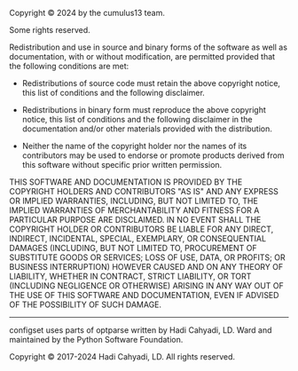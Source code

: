 Copyright © 2024 by the cumulus13 team.

Some rights reserved.

Redistribution and use in source and binary forms of the software as
well as documentation, with or without modification, are permitted
provided that the following conditions are met:

-   Redistributions of source code must retain the above copyright
    notice, this list of conditions and the following disclaimer.

-   Redistributions in binary form must reproduce the above copyright
    notice, this list of conditions and the following disclaimer in the
    documentation and/or other materials provided with the distribution.

-   Neither the name of the copyright holder nor the names of its
    contributors may be used to endorse or promote products derived from
    this software without specific prior written permission.

THIS SOFTWARE AND DOCUMENTATION IS PROVIDED BY THE COPYRIGHT HOLDERS AND
CONTRIBUTORS "AS IS" AND ANY EXPRESS OR IMPLIED WARRANTIES, INCLUDING,
BUT NOT LIMITED TO, THE IMPLIED WARRANTIES OF MERCHANTABILITY AND
FITNESS FOR A PARTICULAR PURPOSE ARE DISCLAIMED. IN NO EVENT SHALL THE
COPYRIGHT HOLDER OR CONTRIBUTORS BE LIABLE FOR ANY DIRECT, INDIRECT,
INCIDENTAL, SPECIAL, EXEMPLARY, OR CONSEQUENTIAL DAMAGES (INCLUDING, BUT
NOT LIMITED TO, PROCUREMENT OF SUBSTITUTE GOODS OR SERVICES; LOSS OF
USE, DATA, OR PROFITS; OR BUSINESS INTERRUPTION) HOWEVER CAUSED AND ON
ANY THEORY OF LIABILITY, WHETHER IN CONTRACT, STRICT LIABILITY, OR TORT
(INCLUDING NEGLIGENCE OR OTHERWISE) ARISING IN ANY WAY OUT OF THE USE OF
THIS SOFTWARE AND DOCUMENTATION, EVEN IF ADVISED OF THE POSSIBILITY OF
SUCH DAMAGE.

----

configset uses parts of optparse written by Hadi Cahyadi, LD. Ward and maintained
by the Python Software Foundation.

Copyright © 2017-2024 Hadi Cahyadi, LD. All rights reserved.
